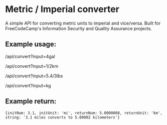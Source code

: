 # Metric / Imperial converter

A simple API for converting metric units to imperial and vice/versa. Built for FreeCodeCamp's Information Security and Quality Assurance projects.

## Example usage:

/api/convert?input=4gal

/api/convert?input=1/2km

/api/convert?input=5.4/3lbs

/api/convert?input=kg

## Example return:

`{initNum: 3.1, initUnit: 'mi', returnNum: 5.0000008, returnUnit: 'km', string: '3.1 miles converts to 5.00002 kilometers'}`
